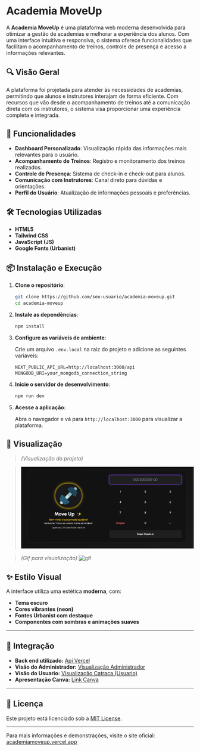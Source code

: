 
# Academia MoveUp

A **Academia MoveUp** é uma plataforma web moderna desenvolvida para otimizar a gestão de academias e melhorar a experiência dos alunos. Com uma interface intuitiva e responsiva, o sistema oferece funcionalidades que facilitam o acompanhamento de treinos, controle de presença e acesso a informações relevantes.

## 🔍 Visão Geral

A plataforma foi projetada para atender às necessidades de academias, permitindo que alunos e instrutores interajam de forma eficiente. Com recursos que vão desde o acompanhamento de treinos até a comunicação direta com os instrutores, o sistema visa proporcionar uma experiência completa e integrada.

## 🚀 Funcionalidades

- **Dashboard Personalizado**: Visualização rápida das informações mais relevantes para o usuário.
- **Acompanhamento de Treinos**: Registro e monitoramento dos treinos realizados.
- **Controle de Presença**: Sistema de check-in e check-out para alunos.
- **Comunicação com Instrutores**: Canal direto para dúvidas e orientações.
- **Perfil do Usuário**: Atualização de informações pessoais e preferências.

## 🛠️ Tecnologias Utilizadas

- **HTML5**  
- **Tailwind CSS**  
- **JavaScript (JS)**  
- **Google Fonts (Urbanist)**  

## 📦 Instalação e Execução

1. **Clone o repositório**:

   ```bash
   git clone https://github.com/seu-usuario/academia-moveup.git
   cd academia-moveup
   ```

2. **Instale as dependências**:

   ```bash
   npm install
   ```

3. **Configure as variáveis de ambiente**:

   Crie um arquivo `.env.local` na raiz do projeto e adicione as seguintes variáveis:

   ```env
   NEXT_PUBLIC_API_URL=http://localhost:3000/api
   MONGODB_URI=your_mongodb_connection_string
   ```

4. **Inicie o servidor de desenvolvimento**:

   ```bash
   npm run dev
   ```

5. **Acesse a aplicação**:

   Abra o navegador e vá para `http://localhost:3000` para visualizar a plataforma.

## 📸 Visualização

> *(Visualização do projeto)*  

> ![screenshot](visualizacao.png)

> *(Gif para visualização)*
> ![gif](catraca.gif)



## ✨ Estilo Visual

A interface utiliza uma estética **moderna**, com:
- **Tema escuro**
- **Cores vibrantes (neon)**
- **Fontes Urbanist com destaque**
- **Componentes com sombras e animações suaves**

---

## 🧩 Integração

- **Back end utilizado:** [Api Vercel](https://api-catraca-weld.vercel.app/)
- **Visão do Administrador:** [Visualização Administrador](https://moveupadmin.vercel.app/)
- **Visão do Usuario:** [Visualização Catraca (Usuario)](https://academiamoveup.vercel.app/)
- **Apresentação Canva:** [Link Canva](https://www.canva.com/design/DAGlYPV_-Ys/osxLww1Iwx3L_ZwcEt4l8w/edit?utm_content=DAGlYPV_-Ys&utm_campaign=designshare&utm_medium=link2&utm_source=sharebutton)

---

## 📄 Licença

Este projeto está licenciado sob a [MIT License](LICENSE).

---

Para mais informações e demonstrações, visite o site oficial: [academiamoveup.vercel.app](https://academiamoveup.vercel.app/)
